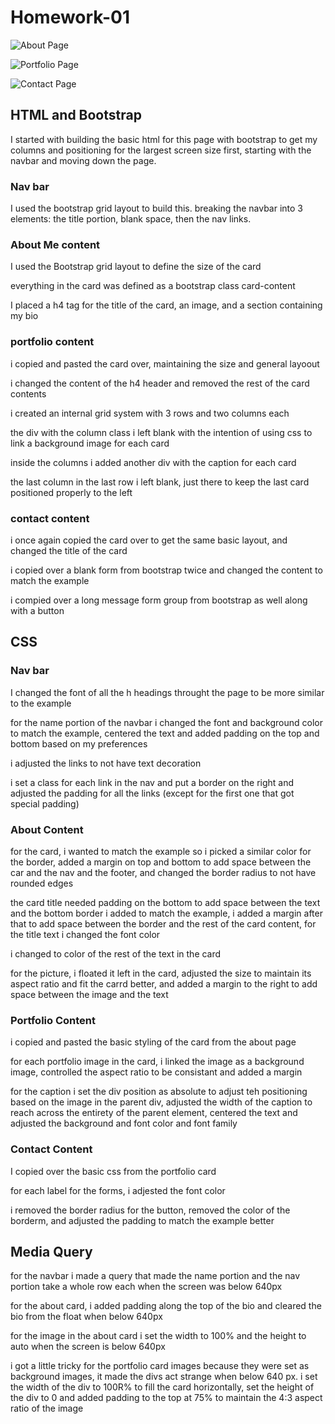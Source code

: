 # Homework-01

![About Page](/02-Homework/Assets/Images/AboutMePage.png)

![Portfolio Page](/02-Homework/Assets/Images/PortfolioPage.png)

![Contact Page](/02-Homework/Assets/Images/ContactPage.png)

## HTML and Bootstrap

I started with building the basic html for this page with bootstrap to get my columns and positioning for the largest screen size first, starting with the navbar and moving down the page.

### Nav bar

I used the bootstrap grid layout to build this. breaking the navbar into 3 elements: the title portion, blank space, then the nav links.

### About Me content

I used the Bootstrap grid layout to define the size of the card

everything in the card was defined as a bootstrap class card-content

I placed a h4 tag for the title of the card, an image, and a section containing my bio

### portfolio content

i copied and pasted the card over, maintaining the size and general layoout

i changed the content of the h4 header and removed the rest of the card contents

i created an internal grid system with 3 rows and two columns each

the div with the column class i left blank with the intention of using css to link a background image for each card

inside the columns i added another div with the caption for each card

the last column in the last row i left blank, just there to keep the last card positioned properly to the left

### contact content

i once again copied the card over to get the same basic layout, and changed the title of the card

i copied over a blank form from bootstrap twice and changed the content to match the example

i compied over a long message form group from bootstrap as well along with a button

## CSS

### Nav bar

I changed the font of all the h headings throught the page to be more similar to the example

for the name portion of the navbar i changed the font and background color to match the example, centered the text and added padding on the top and bottom based on my preferences

i adjusted the links to not have text decoration

i set a class for each link in the nav and put a border on the right and adjusted the padding for all the links (except for the first one that got special padding)

### About Content

for the card, i wanted to match the example so i picked a similar color for the border, added a margin on top and bottom to add space between the car and the nav and the footer, and changed the border radius to not have rounded edges

the card title needed padding on the bottom to add space between the text and the bottom border i added to match the example, i added a margin after that to add space between the border and the rest of the card content, for the title text i changed the font color

i changed to color of the rest of the text in the card

for the picture, i floated it left in the card, adjusted the size to maintain its aspect ratio and fit the carrd better, and added a margin to the right to add space between the image and the text

### Portfolio Content

i copied and pasted the basic styling of the card from the about page

for each portfolio image in the card, i linked the image as a background image, controlled the aspect ratio to be consistant and added a margin

for the caption i set the div position as absolute to adjust teh positioning based on the image in the parent div, adjusted the width of the caption to reach across the entirety of the parent element, centered the text and adjusted the background and font color and font family

### Contact Content

I copied over the basic css from the portfolio card

for each label for the forms, i adjested the font color

i removed the border radius for the button, removed the color of the borderm, and adjusted the padding to match the example better

## Media Query

for the navbar i made a query that made the name portion and the nav portion take a whole row each when the screen was below 640px

for the about card, i added padding along the top of the bio and cleared the bio from the float when below 640px

for the image in the about card i set the width to 100% and the height to auto when the screen is below 640px

i got a little tricky for the portfolio card images because they were set as background images, it made the divs act strange when below 640 px. i set the width of the div to 100R% to fill the card horizontally, set the height of the div to 0 and added padding to the top at 75% to maintain the 4:3 aspect ratio of the image